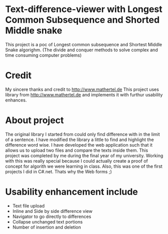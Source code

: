 # Text-difference-viewer with Longest Common Subsequence and Shorted Middle snake
This project is a poc of Longest common subsequence and Shortest Middle Snake algorighm. (The divide and conquer methods to solve complex and time consuming computer problems)


# Credit
My sincere thanks and credit to http://www.mathertel.de
This project uses library from http://www.mathertel.de and implements it with furthur usability enhances.

# About project
The original library I started from could only find difference with in the limit of a sentence. 
I have modified the library a little to find and highlight the difference word wise.
I have developed the web application such that it allows us to upload two files and compare the texts inside them.
This project was completed by me during the final year of my university.
Working with this was really special because I could actually create a proof of concept for algorith we were learning in class.
Also, this was one of the first projects I did in C#.net. Thats why the Web forms ;) 

# Usability enhancement include
- Text file upload
- Inline and Side by side difference view
- Navigator to go directly to differences
- Collapse unchanged text portions
- Number of insertion and deletion
